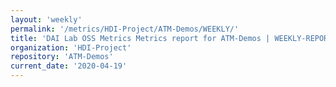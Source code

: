 ```yaml
---
layout: 'weekly'
permalink: '/metrics/HDI-Project/ATM-Demos/WEEKLY/'
title: 'DAI Lab OSS Metrics Metrics report for ATM-Demos | WEEKLY-REPORT-2020-04-19'
organization: 'HDI-Project'
repository: 'ATM-Demos'
current_date: '2020-04-19'
---
```

